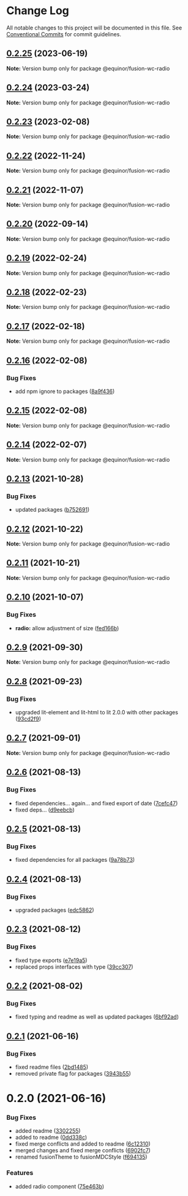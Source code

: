 # Change Log

All notable changes to this project will be documented in this file.
See [Conventional Commits](https://conventionalcommits.org) for commit guidelines.

## [0.2.25](https://github.com/equinor/fusion-web-components/compare/@equinor/fusion-wc-radio@0.2.24...@equinor/fusion-wc-radio@0.2.25) (2023-06-19)

**Note:** Version bump only for package @equinor/fusion-wc-radio





## [0.2.24](https://github.com/equinor/fusion-web-components/compare/@equinor/fusion-wc-radio@0.2.23...@equinor/fusion-wc-radio@0.2.24) (2023-03-24)

**Note:** Version bump only for package @equinor/fusion-wc-radio





## [0.2.23](https://github.com/equinor/fusion-web-components/compare/@equinor/fusion-wc-radio@0.2.22...@equinor/fusion-wc-radio@0.2.23) (2023-02-08)

**Note:** Version bump only for package @equinor/fusion-wc-radio





## [0.2.22](https://github.com/equinor/fusion-web-components/compare/@equinor/fusion-wc-radio@0.2.21...@equinor/fusion-wc-radio@0.2.22) (2022-11-24)

**Note:** Version bump only for package @equinor/fusion-wc-radio





## [0.2.21](https://github.com/equinor/fusion-web-components/compare/@equinor/fusion-wc-radio@0.2.20...@equinor/fusion-wc-radio@0.2.21) (2022-11-07)

**Note:** Version bump only for package @equinor/fusion-wc-radio





## [0.2.20](https://github.com/equinor/fusion-web-components/compare/@equinor/fusion-wc-radio@0.2.19...@equinor/fusion-wc-radio@0.2.20) (2022-09-14)

**Note:** Version bump only for package @equinor/fusion-wc-radio





## [0.2.19](https://github.com/equinor/fusion-web-components/compare/@equinor/fusion-wc-radio@0.2.18...@equinor/fusion-wc-radio@0.2.19) (2022-02-24)

**Note:** Version bump only for package @equinor/fusion-wc-radio





## [0.2.18](https://github.com/equinor/fusion-web-components/compare/@equinor/fusion-wc-radio@0.2.17...@equinor/fusion-wc-radio@0.2.18) (2022-02-23)

**Note:** Version bump only for package @equinor/fusion-wc-radio





## [0.2.17](https://github.com/equinor/fusion-web-components/compare/@equinor/fusion-wc-radio@0.2.16...@equinor/fusion-wc-radio@0.2.17) (2022-02-18)

**Note:** Version bump only for package @equinor/fusion-wc-radio





## [0.2.16](https://github.com/equinor/fusion-web-components/compare/@equinor/fusion-wc-radio@0.2.15...@equinor/fusion-wc-radio@0.2.16) (2022-02-08)


### Bug Fixes

* add npm ignore to packages ([8a9f436](https://github.com/equinor/fusion-web-components/commit/8a9f436f4d38c0fec431d9388ce3098853f8babc))





## [0.2.15](https://github.com/equinor/fusion-web-components/compare/@equinor/fusion-wc-radio@0.2.14...@equinor/fusion-wc-radio@0.2.15) (2022-02-08)

**Note:** Version bump only for package @equinor/fusion-wc-radio





## [0.2.14](https://github.com/equinor/fusion-web-components/compare/@equinor/fusion-wc-radio@0.2.13...@equinor/fusion-wc-radio@0.2.14) (2022-02-07)

**Note:** Version bump only for package @equinor/fusion-wc-radio





## [0.2.13](https://github.com/equinor/fusion-web-components/compare/@equinor/fusion-wc-radio@0.2.12...@equinor/fusion-wc-radio@0.2.13) (2021-10-28)


### Bug Fixes

* updated packages ([b752691](https://github.com/equinor/fusion-web-components/commit/b75269105063dfbb150432bd86426e33d67ba869))





## [0.2.12](https://github.com/equinor/fusion-web-components/compare/@equinor/fusion-wc-radio@0.2.11...@equinor/fusion-wc-radio@0.2.12) (2021-10-22)

**Note:** Version bump only for package @equinor/fusion-wc-radio





## [0.2.11](https://github.com/equinor/fusion-web-components/compare/@equinor/fusion-wc-radio@0.2.10...@equinor/fusion-wc-radio@0.2.11) (2021-10-21)

**Note:** Version bump only for package @equinor/fusion-wc-radio





## [0.2.10](https://github.com/equinor/fusion-web-components/compare/@equinor/fusion-wc-radio@0.2.9...@equinor/fusion-wc-radio@0.2.10) (2021-10-07)


### Bug Fixes

* **radio:** allow adjustment of size ([fed166b](https://github.com/equinor/fusion-web-components/commit/fed166b2f59540c14c2042dcc7773d83938d9815))





## [0.2.9](https://github.com/equinor/fusion-web-components/compare/@equinor/fusion-wc-radio@0.2.8...@equinor/fusion-wc-radio@0.2.9) (2021-09-30)

**Note:** Version bump only for package @equinor/fusion-wc-radio





## [0.2.8](https://github.com/equinor/fusion-web-components/compare/@equinor/fusion-wc-radio@0.2.7...@equinor/fusion-wc-radio@0.2.8) (2021-09-23)


### Bug Fixes

* upgraded lit-element and lit-html to lit 2.0.0 with other packages ([93cd2f9](https://github.com/equinor/fusion-web-components/commit/93cd2f997d6045fd5ab69fe05ccee5acfa861ad7))





## [0.2.7](https://github.com/equinor/fusion-web-components/compare/@equinor/fusion-wc-radio@0.2.6...@equinor/fusion-wc-radio@0.2.7) (2021-09-01)

**Note:** Version bump only for package @equinor/fusion-wc-radio





## [0.2.6](https://github.com/equinor/fusion-web-components/compare/@equinor/fusion-wc-radio@0.2.5...@equinor/fusion-wc-radio@0.2.6) (2021-08-13)


### Bug Fixes

* fixed dependencies... again... and fixed export of date ([7cefc47](https://github.com/equinor/fusion-web-components/commit/7cefc47b307e67c3a79c41579e07ece70c2e0728))
* fixed deps... ([d9eebcb](https://github.com/equinor/fusion-web-components/commit/d9eebcb1d637e9c2bb64f465c9378f1fea17c973))





## [0.2.5](https://github.com/equinor/fusion-web-components/compare/@equinor/fusion-wc-radio@0.2.4...@equinor/fusion-wc-radio@0.2.5) (2021-08-13)


### Bug Fixes

* fixed dependencies for all packages ([9a78b73](https://github.com/equinor/fusion-web-components/commit/9a78b73068685cd4d096fdea1e8501464c18a51c))





## [0.2.4](https://github.com/equinor/fusion-web-components/compare/@equinor/fusion-wc-radio@0.2.3...@equinor/fusion-wc-radio@0.2.4) (2021-08-13)


### Bug Fixes

* upgraded packages ([edc5862](https://github.com/equinor/fusion-web-components/commit/edc58624c3921ef6c77020dd3a026f40ed1dd5f2))





## [0.2.3](https://github.com/equinor/fusion-web-components/compare/@equinor/fusion-wc-radio@0.2.2...@equinor/fusion-wc-radio@0.2.3) (2021-08-12)


### Bug Fixes

* fixed type exports ([e7e19a5](https://github.com/equinor/fusion-web-components/commit/e7e19a59c3db40b20d29f9ea888614a188a2fcc4))
* replaced props interfaces with type ([39cc307](https://github.com/equinor/fusion-web-components/commit/39cc3078b3bb217587f5eb39020a312cb859bb96))





## [0.2.2](https://github.com/equinor/fusion-web-components/compare/@equinor/fusion-wc-radio@0.2.1...@equinor/fusion-wc-radio@0.2.2) (2021-08-02)


### Bug Fixes

* fixed typing and readme as well as updated packages ([6bf92ad](https://github.com/equinor/fusion-web-components/commit/6bf92ade989eaa8a4cbfd9b51b31a3dd98080140))





## [0.2.1](https://github.com/equinor/fusion-web-components/compare/@equinor/fusion-wc-radio@0.2.0...@equinor/fusion-wc-radio@0.2.1) (2021-06-16)


### Bug Fixes

* fixed readme files ([2bd1485](https://github.com/equinor/fusion-web-components/commit/2bd148593acf4e4fe9236bd24e44a2ec994341fc))
* removed private flag for packages ([3943b55](https://github.com/equinor/fusion-web-components/commit/3943b555441b8d8007ddedb795b54ac6009e7a04))





# 0.2.0 (2021-06-16)


### Bug Fixes

* added readme ([3302255](https://github.com/equinor/fusion-web-components/commit/3302255c6e093a196fae7af60fb7f874e10d60c5))
* added to readme ([0dd338c](https://github.com/equinor/fusion-web-components/commit/0dd338c3bce6377f35365513ba0d61c1088119dc))
* fixed merge conflicts and added to readme ([6c12310](https://github.com/equinor/fusion-web-components/commit/6c12310524c82a22025813974d9d55f19b40130d))
* merged changes and fixed merge conflicts ([6902fc7](https://github.com/equinor/fusion-web-components/commit/6902fc7d882b56d54cae4cd03932f1460fc6e61e))
* renamed fusionTheme to fusionMDCStyle ([f694135](https://github.com/equinor/fusion-web-components/commit/f69413520bad65462203ac239b747f3b359eefb5))


### Features

* added radio component ([75e463b](https://github.com/equinor/fusion-web-components/commit/75e463bca2cd43df7dd9aefdb30b6702c01a034b))
